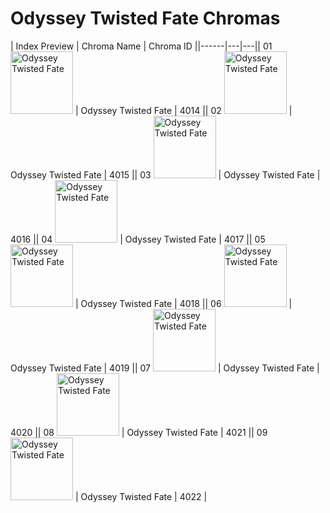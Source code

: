 # Odyssey Twisted Fate Chromas

| Index  Preview | Chroma Name | Chroma ID ||------|---|---|| 01  <img src='https://raw.communitydragon.org/latest/plugins/rcp-be-lol-game-data/global/default/v1/champion-chroma-images/4/4014.png' alt='Odyssey Twisted Fate' width='100'> | Odyssey Twisted Fate | 4014 || 02  <img src='https://raw.communitydragon.org/latest/plugins/rcp-be-lol-game-data/global/default/v1/champion-chroma-images/4/4015.png' alt='Odyssey Twisted Fate' width='100'> | Odyssey Twisted Fate | 4015 || 03  <img src='https://raw.communitydragon.org/latest/plugins/rcp-be-lol-game-data/global/default/v1/champion-chroma-images/4/4016.png' alt='Odyssey Twisted Fate' width='100'> | Odyssey Twisted Fate | 4016 || 04  <img src='https://raw.communitydragon.org/latest/plugins/rcp-be-lol-game-data/global/default/v1/champion-chroma-images/4/4017.png' alt='Odyssey Twisted Fate' width='100'> | Odyssey Twisted Fate | 4017 || 05  <img src='https://raw.communitydragon.org/latest/plugins/rcp-be-lol-game-data/global/default/v1/champion-chroma-images/4/4018.png' alt='Odyssey Twisted Fate' width='100'> | Odyssey Twisted Fate | 4018 || 06  <img src='https://raw.communitydragon.org/latest/plugins/rcp-be-lol-game-data/global/default/v1/champion-chroma-images/4/4019.png' alt='Odyssey Twisted Fate' width='100'> | Odyssey Twisted Fate | 4019 || 07  <img src='https://raw.communitydragon.org/latest/plugins/rcp-be-lol-game-data/global/default/v1/champion-chroma-images/4/4020.png' alt='Odyssey Twisted Fate' width='100'> | Odyssey Twisted Fate | 4020 || 08  <img src='https://raw.communitydragon.org/latest/plugins/rcp-be-lol-game-data/global/default/v1/champion-chroma-images/4/4021.png' alt='Odyssey Twisted Fate' width='100'> | Odyssey Twisted Fate | 4021 || 09  <img src='https://raw.communitydragon.org/latest/plugins/rcp-be-lol-game-data/global/default/v1/champion-chroma-images/4/4022.png' alt='Odyssey Twisted Fate' width='100'> | Odyssey Twisted Fate | 4022 |
